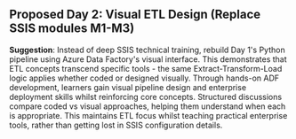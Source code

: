 ## **Proposed Day 2: Visual ETL Design (Replace SSIS modules M1-M3)**
**Suggestion**: Instead of deep SSIS technical training, rebuild Day 1's Python pipeline using Azure Data Factory's visual interface. This demonstrates that ETL concepts transcend specific tools - the same Extract-Transform-Load logic applies whether coded or designed visually. Through hands-on ADF development, learners gain visual pipeline design and enterprise deployment skills whilst reinforcing core concepts. Structured discussions compare coded vs visual approaches, helping them understand when each is appropriate. This maintains ETL focus whilst teaching practical enterprise tools, rather than getting lost in SSIS configuration details.
